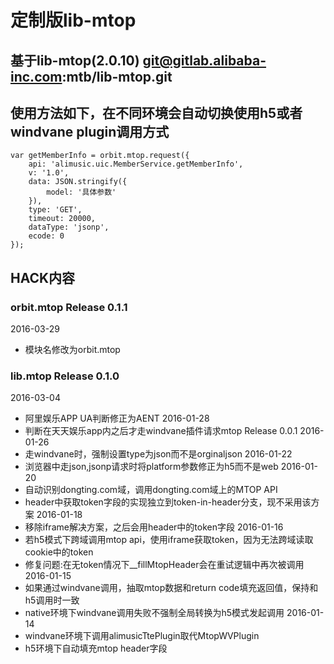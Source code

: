 # 定制版lib-mtop

## 基于lib-mtop(2.0.10) git@gitlab.alibaba-inc.com:mtb/lib-mtop.git
## 使用方法如下，在不同环境会自动切换使用h5或者windvane plugin调用方式

    var getMemberInfo = orbit.mtop.request({
        api: 'alimusic.uic.MemberService.getMemberInfo',
        v: '1.0', 
        data: JSON.stringify({
            model: '具体参数'
        }),
        type: 'GET',
        timeout: 20000,
        dataType: 'jsonp',
        ecode: 0
    });


## HACK内容
### orbit.mtop Release 0.1.1
2016-03-29
* 模块名修改为orbit.mtop

### lib.mtop Release 0.1.0
2016-03-04
* 阿里娱乐APP UA判断修正为AENT
2016-01-28
* 判断在天天娱乐app内之后才走windvane插件请求mtop
Release 0.0.1
2016-01-26
* 走windvane时，强制设置type为json而不是orginaljson
2016-01-22
* 浏览器中走json,jsonp请求时将platform参数修正为h5而不是web
2016-01-20
* 自动识别dongting.com域，调用dongting.com域上的MTOP API
* header中获取token字段的实现独立到token-in-header分支，现不采用该方案
2016-01-18
* 移除iframe解决方案，之后会用header中的token字段
2016-01-16
* 若h5模式下跨域调用mtop api，使用iframe获取token，因为无法跨域读取cookie中的token
* 修复问题:在无token情况下__fillMtopHeader会在重试逻辑中再次被调用
2016-01-15
* 如果通过windvane调用，抽取mtop数据和return code填充返回值，保持和h5调用时一致
* native环境下windvane调用失败不强制全局转换为h5模式发起调用
2016-01-14
* windvane环境下调用alimusicTtePlugin取代MtopWVPlugin
* h5环境下自动填充mtop header字段
